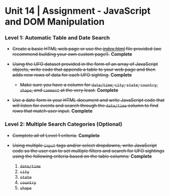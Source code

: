 # Unit 14 | Assignment - JavaScript and DOM Manipulation

### Level 1: Automatic Table and Date Search

* ~~Create a basic HTML web page or use the [index.html](StarterCode/index.html) file provided (we recommend building your own custom page!).~~ **Complete**

* ~~Using the UFO dataset provided in the form of an array of JavaScript objects, write code that appends a table to your web page and then adds new rows of data for each UFO sighting.~~ **Complete**

  * ~~Make sure you have a column for `date/time`, `city`, `state`, `country`, `shape`, and `comment` at the very least.~~ **Complete**

* ~~Use a date form in your HTML document and write JavaScript code that will listen for events and search through the `date/time` column to find rows that match user input.~~ **Complete**

### Level 2: Multiple Search Categories (Optional)

* ~~Complete all of Level 1 criteria.~~ **Complete**

* ~~Using multiple `input` tags and/or select dropdowns, write JavaScript code so the user can to set multiple filters and search for UFO sightings using the following criteria based on the table columns:~~ **Complete**

  1. ~~`date/time`~~
  2. ~~`city`~~
  3. ~~`state`~~
  4. ~~`country`~~
  5. ~~`shape`~~
